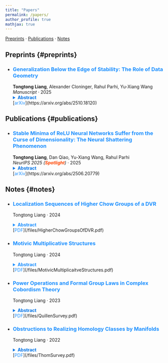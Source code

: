 ```yaml
---
title: "Papers"
permalink: /papers/
author_profile: true
mathjax: true
---
```


[Preprints](#preprints) · [Publications](#publications) · [Notes](#notes)

## Preprints {#preprints}

- ### <span style="color:#1E90FF; font-weight:bold;">Generalization Below the Edge of Stability: The Role of Data Geometry</span>  
  **Tongtong Liang**, Alexander Cloninger, Rahul Parhi, Yu-Xiang Wang  
  *Manuscript* · 2025  
  <details>
    <summary style="font-weight: bold; color: #0073e6; cursor: pointer;">Abstract</summary>
    <p style="margin-top: 10px; padding-left: 15px;">
      Understanding generalization in overparameterized neural networks hinges on the interplay between the data geometry, neural architecture, and training dynamics. In this paper, we theoretically explore how data geometry controls this implicit bias. This paper presents theoretical results for overparameterized two-layer ReLU networks trained *below the edge of stability*. First, for data distributions supported on a mixture of low-dimensional balls, we derive generalization bounds that provably adapt to the intrinsic dimension. Second, for a family of isotropic distributions that vary in how strongly probability mass concentrates toward the unit sphere, we derive a spectrum of bounds showing that rates deteriorate as the mass concentrates toward the sphere. These results instantiate a unifying principle: When the data is harder to "shatter" with respect to the activation thresholds of the ReLU neurons, gradient descent tends to learn representations that capture shared patterns and thus finds solutions that generalize well. On the other hand, for data that is easily shattered (e.g., data supported on the sphere) gradient descent favors memorization. Our theoretical results consolidate disparate empirical findings that have appeared in the literature.
    </p>
  </details>  
  [<span style="color:#1E90FF;">arXiv</span>](https://arxiv.org/abs/2510.18120)

## Publications {#publications}

- ### <span style="color:#1E90FF; font-weight:bold;">Stable Minima of ReLU Neural Networks Suffer from the Curse of Dimensionality: The Neural Shattering Phenomenon</span>  
  **Tongtong Liang**, Dan Qiao, Yu-Xiang Wang, Rahul Parhi  
  <em>NeurIPS 2025 (<span style="color:#FF4500; font-weight:bold;">Spotlight</span>)</em> · 2025  
  <details>
   <summary style="font-weight: bold; color: #0073e6; cursor: pointer;">Abstract</summary>
    <p style="margin-top: 10px; padding-left: 15px;">
     We study the implicit bias of flatness / low (loss) curvature and its effects on generalization in two-layer overparameterized ReLU networks with multivariate inputs---a problem well motivated by the minima stability and edge-of-stability phenomena in gradient-descent training. Existing work either requires interpolation or focuses only on univariate inputs. This paper presents new and somewhat surprising theoretical results for multivariate inputs. On two natural settings (1) generalization gap for flat solutions, and (2) mean-squared error (MSE) in nonparametric function estimation by stable minima, we prove upper and lower bounds, which establish that while flatness does imply generalization, the resulting rates of convergence necessarily deteriorate exponentially as the input dimension grows. This gives an exponential separation between the flat solutions compared to low-norm solutions (i.e., weight decay), which are known not to suffer from the curse of dimensionality. In particular, our minimax lower bound construction, based on a novel packing argument with boundary-localized ReLU neurons, reveals how flat solutions can exploit a kind of "neural shattering" where neurons rarely activate, but with high weight magnitudes. This leads to poor performance in high dimensions. We corroborate these theoretical findings with extensive numerical simulations. To the best of our knowledge, our analysis provides the first systematic explanation for why flat minima may fail to generalize in high dimensions.
    </p>
  </details>  
  [<span style="color:#1E90FF;">arXiv</span>](https://arxiv.org/abs/2506.20779)

## Notes {#notes}
- ### <span style="color:#1E90FF; font-weight:bold;">Localization Sequences of Higher Chow Groups of a DVR</span>  
  Tongtong Liang · 2024  
  <details>
    <summary style="font-weight:bold; color:#1E90FF; cursor:pointer;">Abstract</summary>
    <p>
     Levine gave an extension of Bloch's localization theorem for the higher Chow groups to schemes of finite type over a Dedekind domain.In particular, given a discrete valuation field  \((K,v)\) with the valuation ring \(\mathcal{O}_K\) and the residue field \(k\), Levine's localization sequence induces a boundary map \(\mathrm{CH}^n(\mathrm{Spec} K, n)\xrightarrow{\partial}\mathrm{CH}^{n-1}(\mathrm{Spec} k,n-1)\). Using Nesterenko-Suslin's identification \(\mathrm{CH}^n(\mathrm{Spec} F; n)\cong K^M_n(F)\) for any field \(F\), we will show that this boundary map coincides with the residue boundary map \(\partial_v\) in the Milnor K-theories.
    </p>
  </details>  
  [<span style="color:#1E90FF;">PDF</span>](/files/HigherChowGroupsOfDVR.pdf)


- ### <span style="color:#1E90FF; font-weight:bold;">Motivic Multiplicative Structures</span>  
  Tongtong Liang · 2024  
  <details>
    <summary style="font-weight:bold; color:#1E90FF; cursor:pointer;">Abstract</summary>
    <p>
      A reading-style note on multiplicative structures in motivic homotopy theory centered around
      <em>norms</em> (multiplicative transfer) \(p_\otimes\). 
    </p>
  </details>  
  [<span style="color:#1E90FF;">PDF</span>](/files/MotivicMultiplicaitveStructures.pdf)

- ### <span style="color:#1E90FF; font-weight:bold;">Power Operations and Formal Group Laws in Complex Cobordism Theory</span>  
  Tongtong Liang · 2023  
  <details>
   <summary style="font-weight: bold; color: #0073e6; cursor: pointer;">Abstract</summary>
    <p style="margin-top: 10px; padding-left: 15px;">
       This is a survey on Quillen's elementary proofs of some results of cobordism theory using power operations. We optimize the system of notations and clarify some vague arguments in Quillen's paper. Furthermore, we emphasize the relations among cobordism power operations, Landweber-Novikov operations and the formal group law associated to the complex cobordism theory. Particularly, we present a stable-homotopy-theoric construction of cobordism power operations in order to demonstrate the relations. Based on this, we give a different proof of Quillen's technical lemma by promoting a lemma in Rudyak's book from mod-2 case to mod-\(p\) cases for all primes \(p\).

    </p>
  </details>  
  [<span style="color:#1E90FF;">PDF</span>](/files/QuillenSurvey.pdf)

- ### <span style="color:#1E90FF; font-weight:bold;">Obstructions to Realizing Homology Classes by Manifolds</span>  
  Tongtong Liang · 2022  
  <details>
    <summary style="font-weight: bold; color: #0073e6; cursor: pointer;">Abstract</summary>
    <p style="margin-top: 10px; padding-left: 15px;">
      This is a survey on Thom's solution to the Steenrod problem that is asking whether each homology class of a finite complex can be realized as a manifold. In particular, we clarify some vague arguments and calculations in Thom's paper. Following Thom's method, We first show how the problem is translated into a homotopy lifting problem by Thom's construction, then we calculate the obstructions of the corresponding lifting problems in terms of Steenrod operations. This survey aims to understand this method essentially, which is expected to enlighten us to think about how to generalize it to algebraic-geometric setting.
    </p>
  </details>  
  [<span style="color:#1E90FF;">PDF</span>](/files/ThomSurvey.pdf)
